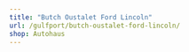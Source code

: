 ```yaml
---
title: "Butch Oustalet Ford Lincoln"
url: /gulfport/butch-oustalet-ford-lincoln/
shop: Autohaus
---
```

